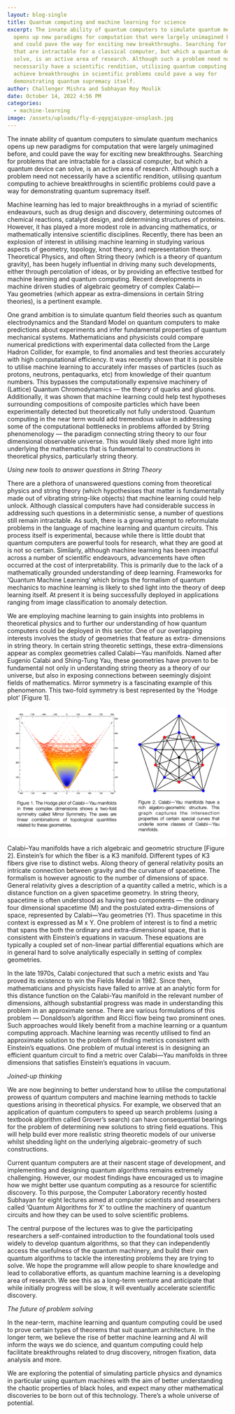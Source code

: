```yaml
---
layout: blog-single
title: Quantum computing and machine learning for science
excerpt: The innate ability of quantum computers to simulate quantum mechanics
  opens up new paradigms for computation that were largely unimagined before,
  and could pave the way for exciting new breakthroughs. Searching for problems
  that are intractable for a classical computer, but which a quantum device can
  solve, is an active area of research. Although such a problem need not
  necessarily have a scientific rendition, utilising quantum computing to
  achieve breakthroughs in scientific problems could pave a way for
  demonstrating quantum supremacy itself.
author: Challenger Mishra and Subhayan Roy Moulik
date: October 14, 2022 4:56 PM
categories:
  - machine-learning
image: /assets/uploads/fly-d-yqyqjaiypze-unsplash.jpg
---
```

The innate ability of quantum computers to simulate quantum mechanics opens up new paradigms for computation that were largely unimagined before, and could pave the way for exciting new breakthroughs. Searching for problems that are intractable for a classical computer, but which a quantum device can solve, is an active area of research. Although such a problem need not necessarily have a scientific rendition, utilising quantum computing to achieve breakthroughs in scientific problems could pave a way for demonstrating quantum supremacy itself.

Machine learning has led to major breakthroughs in a myriad of scientific endeavours, such as drug design and discovery, determining outcomes of chemical reactions, catalyst design, and determining structures of proteins. However, it has played a more modest role in advancing mathematics, or mathematically intensive scientific disciplines. Recently, there has been an explosion of interest in utilising machine learning in studying various aspects of geometry, topology, knot theory, and representation theory. Theoretical Physics, and often String theory (which is a theory of quantum gravity), has been hugely influential in driving many such developments, either through percolation of ideas, or by providing an effective testbed for machine learning and quantum computing. Recent developments in machine driven studies of algebraic geometry of complex Calabi—Yau geometries (which appear as extra-dimensions in certain String theories), is a pertinent example.

One grand ambition is to simulate quantum field theories such as quantum electrodynamics and the Standard Model on quantum computers to make predictions about experiments and infer fundamental properties of quantum mechanical systems. Mathematicians and physicists could compare numerical predictions with experimental data collected from the Large Hadron Collider, for example, to find anomalies and test theories accurately with high computational efficiency. It was recently shown that it is possible to utilise machine learning to accurately infer masses of particles (such as protons, neutrons, pentaquarks, etc) from knowledge of their quantum numbers. This bypasses the computationally expensive machinery of (Lattice) Quantum Chromodynamics — the theory of quarks and gluons. Additionally, it was shown that machine learning could help test hypotheses surrounding compositions of composite particles which have been experimentally detected but theoretically not fully understood. Quantum computing in the near term would add tremendous value in addressing some of the computational bottlenecks in problems afforded by String phenomenology — the paradigm connecting string theory to our four dimensional observable universe. This would likely shed more light into underlying the mathematics that is fundamental to constructions in theoretical physics, particularly string theory.

*Using new tools to answer questions in String Theory*

There are a plethora of unanswered questions coming from theoretical physics and string theory (which hypothesises that matter is fundamentally made out of vibrating string-like objects) that machine learning could help unlock. Although classical computers have had considerable success in addressing such questions in a deterministic sense, a number of questions still remain intractable. As such, there is a growing attempt to reformulate problems in the language of machine learning and quantum circuits. This process itself is experimental, because while there is little doubt that quantum computers are powerful tools for research, what they are good at is not so certain. Similarly, although machine learning has been impactful across a number of scientific endeavours, advancements have often occurred at the cost of interpretability. This is primarily due to the lack of a mathematically grounded understanding of deep learning. Frameworks for ‘Quantum Machine Learning’ which brings the formalism of quantum mechanics to machine learning is likely to shed light into the theory of deep learning itself. At present it is being successfully deployed in applications ranging from image classification to anomaly detection.

We are employing machine learning to gain insights into problems in theoretical physics and to further our understanding of how quantum computers could be deployed in this sector. One of our overlapping interests involves the study of geometries that feature as extra- dimensions in string theory. In certain string theoretic settings, these extra-dimensions appear as complex geometries called Calabi—Yau manifolds. Named after Eugenio Calabi and Shing-Tung Yau, these geometries have proven to be fundamental not only in understanding string theory as a theory of our universe, but also in exposing connections between seemingly disjoint fields of mathematics. Mirror symmetry is a fascinating example of this phenomenon. This two-fold symmetry is best represented by the ‘Hodge plot’ \[Figure 1].

![](/assets/uploads/cm-blog-picture.png)

Calabi–Yau manifolds have a rich algebraic and geometric structure \[Figure 2]. Einstein’s for which the fiber is a K3 manifold. Different types of K3 fibers give rise to distinct webs. Along theory of general relativity posits an intricate connection between gravity and the curvature of spacetime. The formalism is however agnostic to the number of dimensions of space. General relativity gives a description of a quantity called a metric, which is a distance function on a given spacetime geometry. In string theory, spacetime is often understood as having two components — the ordinary four dimensional spacetime (M) and the postulated extra-dimensions of space, represented by Calabi—Yau geometries (Y). Thus spacetime in this context is expressed as M x Y. One problem of interest is to find a metric that spans the both the ordinary and extra-dimensional space, that is consistent with Einstein’s equations in vacuum. These equations are typically a coupled set of non-linear partial differential equations which are in general hard to solve analytically especially in setting of complex geometries.

In the late 1970s, Calabi conjectured that such a metric exists and Yau proved its existence to win the Fields Medal in 1982. Since then, mathematicians and physicists have failed to arrive at an analytic form for this distance function on the Calabi-Yau manifold in the relevant number of dimensions, although substantial progress was made in understanding this problem in an approximate sense. There are various formulations of this problem — Donaldson’s algorithm and Ricci flow being two prominent ones. Such approaches would likely benefit from a machine learning or a quantum computing approach. Machine learning was recently utilised to find an approximate solution to the problem of finding metrics consistent with Einstein’s equations. One problem of mutual interest is in designing an efficient quantum circuit to find a metric over Calabi—Yau manifolds in three dimensions that satisfies Einstein’s equations in vacuum.

*Joined-up thinking*

We are now beginning to better understand how to utilise the computational prowess of quantum computers and machine learning methods to tackle questions arising in theoretical physics. For example, we observed that an application of quantum computers to speed up search problems (using a textbook algorithm called Grover’s search) can have consequential bearings for the problem of determining new solutions to string field equations. This will help build ever more realistic string theoretic models of our universe whilst shedding light on the underlying algebraic-geometry of such constructions.

Current quantum computers are at their nascent stage of development, and implementing and designing quantum algorithms remains extremely challenging. However, our modest findings have encouraged us to imagine how we might better use quantum computing as a resource for scientific discovery. To this purpose, the Computer Laboratory recently hosted Subhayan for eight lectures aimed at computer scientists and researchers called ‘Quantum Algorithms for X’ to outline the machinery of quantum circuits and how they can be used to solve scientific problems.

The central purpose of the lectures was to give the participating researchers a self-contained introduction to the foundational tools used widely to develop quantum algorithms, so that they can independently access the usefulness of the quantum machinery, and build their own quantum algorithms to tackle the interesting problems they are trying to solve. We hope the programme will allow people to share knowledge and lead to collaborative efforts, as quantum machine learning is a developing area of research. We see this as a long-term venture and anticipate that while initially progress will be slow, it will eventually accelerate scientific discovery.

*The future of problem solving*

In the near-term, machine learning and quantum computing could be used to prove certain types of theorems that suit quantum architecture. In the longer term, we believe the rise of better machine learning and AI will inform the ways we do science, and quantum computing could help facilitate breakthroughs related to drug discovery, nitrogen fixation, data analysis and more.

We are exploring the potential of simulating particle physics and dynamics in particular using quantum machines with the aim of better understanding the chaotic properties of black holes, and expect many other mathematical discoveries to be born out of this technology. There’s a whole universe of potential.